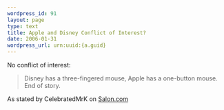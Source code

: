```yaml
--- 
wordpress_id: 91
layout: page
type: text
title: Apple and Disney Conflict of Interest?
date: 2006-01-31  
wordpress_url: urn:uuid:{a.guid}
---
```

<p>No conflict of interest:</p>

<blockquote>
    <p>Disney has a three-fingered mouse, Apple has a one-button mouse. End of story.</p>
</blockquote>

<p>As stated by CelebratedMrK on <a href="http://www.plastic.com/article.html;sid=06/01/27/08470483;cmt=31" title="">Salon.com</a></p>
